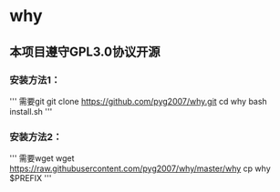 # why
## 本项目遵守GPL3.0协议开源
### 安装方法1：
'''
需要git
git clone https://github.com/pyg2007/why.git
cd why
bash install.sh
'''
### 安装方法2：
'''
需要wget
wget https://raw.githubusercontent.com/pyg2007/why/master/why
cp why $PREFIX
'''
